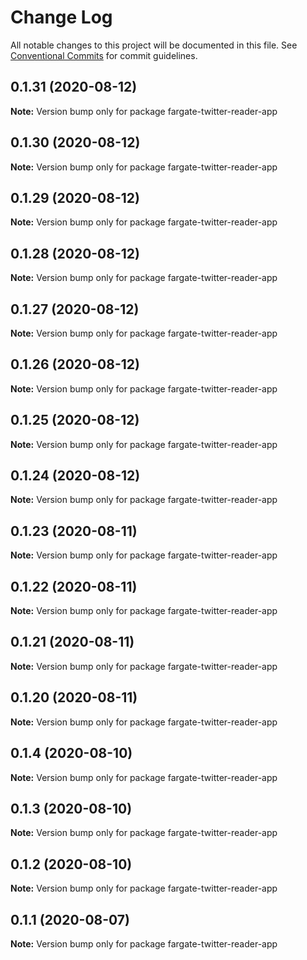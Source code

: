 # Change Log

All notable changes to this project will be documented in this file.
See [Conventional Commits](https://conventionalcommits.org) for commit guidelines.

## 0.1.31 (2020-08-12)

**Note:** Version bump only for package fargate-twitter-reader-app





## 0.1.30 (2020-08-12)

**Note:** Version bump only for package fargate-twitter-reader-app





## 0.1.29 (2020-08-12)

**Note:** Version bump only for package fargate-twitter-reader-app





## 0.1.28 (2020-08-12)

**Note:** Version bump only for package fargate-twitter-reader-app





## 0.1.27 (2020-08-12)

**Note:** Version bump only for package fargate-twitter-reader-app





## 0.1.26 (2020-08-12)

**Note:** Version bump only for package fargate-twitter-reader-app





## 0.1.25 (2020-08-12)

**Note:** Version bump only for package fargate-twitter-reader-app





## 0.1.24 (2020-08-12)

**Note:** Version bump only for package fargate-twitter-reader-app





## 0.1.23 (2020-08-11)

**Note:** Version bump only for package fargate-twitter-reader-app





## 0.1.22 (2020-08-11)

**Note:** Version bump only for package fargate-twitter-reader-app





## 0.1.21 (2020-08-11)

**Note:** Version bump only for package fargate-twitter-reader-app





## 0.1.20 (2020-08-11)

**Note:** Version bump only for package fargate-twitter-reader-app





## 0.1.4 (2020-08-10)

**Note:** Version bump only for package fargate-twitter-reader-app





## 0.1.3 (2020-08-10)

**Note:** Version bump only for package fargate-twitter-reader-app





## 0.1.2 (2020-08-10)

**Note:** Version bump only for package fargate-twitter-reader-app





## 0.1.1 (2020-08-07)

**Note:** Version bump only for package fargate-twitter-reader-app
